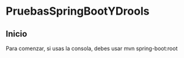 # PruebasSpringBootYDrools
## Inicio
  Para comenzar, si usas la consola, debes usar mvn spring-boot:root
